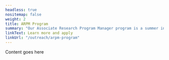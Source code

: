 ```yaml
---
headless: true
nositemap: false
weight: 2
title: ARPM Program
summary: "Our Associate Research Program Manager program is a summer internship for undergraduate students looking to pursue careers in research and research management."
linkText: Learn more and apply
linkUrl: "/outreach/arpm-program"
---
```


Content goes here
